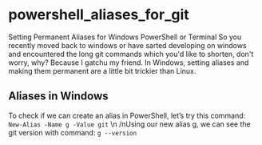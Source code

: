 # powershell_aliases_for_git
Setting Permanent Aliases for Windows PowerShell or Terminal
So you recently moved back to windows or have sarted developing on windows and 
encountered the long git commands which you'd like to shorten, don't worry, why? Because I gatchu my friend.
In Windows, setting aliases and making them permanent are a little bit trickier than Linux.
## Aliases in Windows ##
To check if we can create an alias in PowerShell, let’s try this command:
`New-Alias -Name g -Value git`
\n /nUsing our new alias g, we can see the git version with command:
`g --version`
